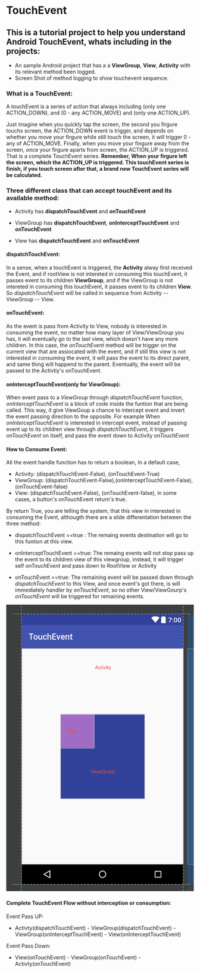 # TouchEvent

## This is a tutorial project to help you understand Android TouchEvent, whats including in the projects:
- An sample Android project that has a a **ViewGroup**, **View**, **Activity** with its relevant method been logged.
- Screen Shot of method logging to show touchevent sequence.

### What is a TouchEvent:
A touchEvent is a series of action that always including (only one ACTION_DOWN), and (0 - any ACTION_MOVE) and (only one ACTION_UP).

Just imagine when you quickly tap the screen, the second you firgure touchs screen, the ACTION_DOWN event is trigger, and depends on whether you move your firgure while still touch the screen, it will trigger 0 - any of ACTION_MOVE. Finally, when you move your fingure away from the screen, once your firgure aparts from screen, the ACTION_UP is triggered. That is a complete TouchEvent series. __Remember, When your firgure left the screen, which the ACTION_UP is triggered. This touchEvent series is finish, if you touch screen after that, a brand new TouchEvent series will be calculated.__

### Three different class that can accept touchEvent and its available method:
- Activity has **dispatchTouchEvent** and **onTouchEvent**

- ViewGroup has **dispatchTouchEvent**, **onInterceptTouchEvent** and **onTouchEvent**

- View has **dispatchTouchEvent** and **onTouchEvent**

#### dispatchTouchEvent:
In a sense, when a touchEvent is triggered, the __Activity__ alway first received the Event, and if rootView is not intereted in consuming this touchEvent, it passes event to its children __ViewGroup__, and if the ViewGroup is not intereted in consuming this touchEvent, it passes event to its children __View__. So _dispatchTouchEvent_ will be called in sequence from Activity -- ViewGroup -- View.

#### onTouchEvent:
As the event is pass from Activity to View, nobody is interested in consuming the event, no matter how many layer of View/ViewGroup you has, it will eventually go to the last view, which doesn't have any more children. In this case, the _onTouchEvent_ method will be trigger on the current view that are assiocated with the event, and if still this view is not interested in consuming the event, it will pass the event to its direct parent, and same thing will happend to the parent. Eventually, the event will be passed to the Activtiy's onTouchEvent.

#### onInterceptTouchEvent(only for ViewGroup):
When event pass to a _ViewGroup_ through _dispatchTouchEvent_ function, _onInterceptTouchEvent_ is a block of code inside the funtion that are being called. This way, it give ViewGoup a chance to intercept event and invert the event passing direction to the opposite. For example When _onInterceptTouchEvent_ is interested in intercept event, instead of passing event up to its children view through _dispatchTouchEvent_, it triggers _onTouchEvent_ on itself, and pass the event down to Activity _onTouchEvent_

#### How to Consume Event:
All the event handle function has to return a boolean, In a default case, 
* Activity: (dispatchTouchEvent-False), (onTouchEvent-True)
* ViewGroup:  (dispatchTouchEvent-False),(onInterceptTouchEvent-False), (onTouchEvent-false)
* View:  (dispatchTouchEvent-False), (onTouchEvent-false), in some cases, a button's onTouchEvent return's true.

By return True, you are telling the system, that this view in interested in consuming the Event, althougth there are a slide differentation between the three method:
* dispatchTouchEvent ==true :  The remaing events destination will go to this funtion at this view.

* onInterceptTouchEvent ==true: The remaing events will not stop pass up the event to its children view of this viewgroup, instead, it will trigger self _onTouchEvent_ and pass down to RootView or Activity

* onTouchEvent ==true: The remaining event will be passed down through _dispatchTouchEvent_ to this View, and once event's got there, is will immediately handler by _onTouchEvent_, so no other View/ViewGourp's _onTouchEvent_ will be triggered for remaining events.

![](https://github.com/allengotstuff/TouchEvent/blob/master/app/asset/Screen%20Shot%202017-09-08%20at%209.34.17%20PM.png)

####  Complete TouchEvent Flow without interception or consumption:

Event Pass UP:
* Activty(dispatchTouchEvent) - ViewGroup(dispatchTouchEvent) - ViewGroup(onInterceptTouchEvent) - View(onInterceptTouchEvent)

Event Pass Down:
* View(onTouchEvent) - ViewGroup(onTouchEvent) - Activty(onTouchEvent)



